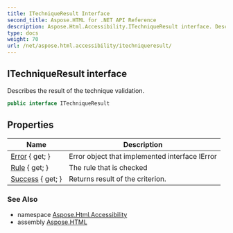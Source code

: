 ```yaml
---
title: ITechniqueResult Interface
second_title: Aspose.HTML for .NET API Reference
description: Aspose.Html.Accessibility.ITechniqueResult interface. Describes the result of the technique validation
type: docs
weight: 70
url: /net/aspose.html.accessibility/itechniqueresult/
---
```

## ITechniqueResult interface

Describes the result of the technique validation.

```csharp
public interface ITechniqueResult
```

## Properties

| Name | Description |
| --- | --- |
| [Error](../../aspose.html.accessibility/itechniqueresult/error/) { get; } | Error object that implemented interface IError |
| [Rule](../../aspose.html.accessibility/itechniqueresult/rule/) { get; } | The rule that is checked |
| [Success](../../aspose.html.accessibility/itechniqueresult/success/) { get; } | Returns result of the criterion. |

### See Also

* namespace [Aspose.Html.Accessibility](../../aspose.html.accessibility/)
* assembly [Aspose.HTML](../../)
